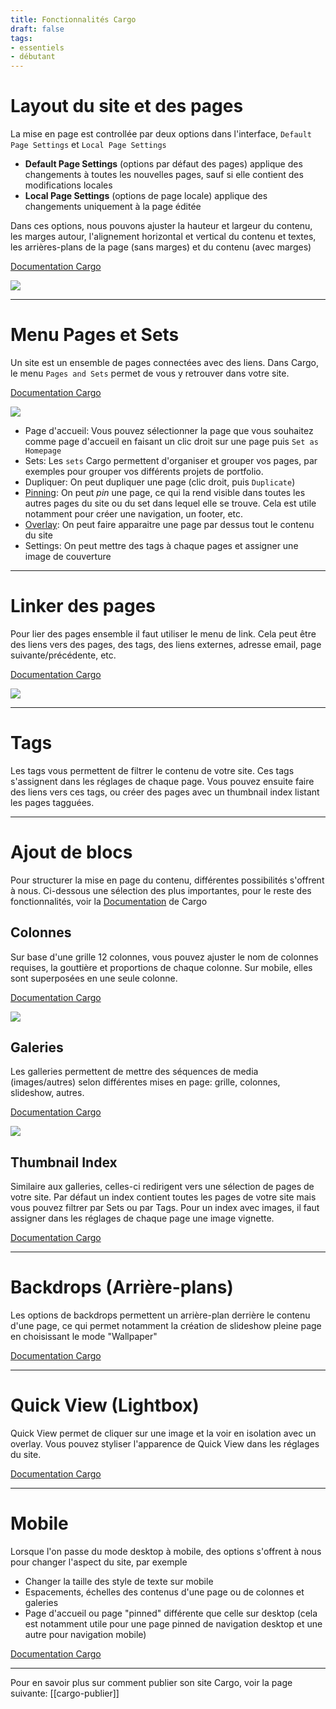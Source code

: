 ```yaml
---
title: Fonctionnalités Cargo 
draft: false
tags:
- essentiels
- débutant
---
```


# Layout du site et des pages

La mise en page est controllée par deux options dans l'interface, `Default Page Settings` et `Local Page Settings`

- **Default Page Settings** (options par défaut des pages) applique des changements à toutes les nouvelles pages, sauf si elle contient des modifications locales
- **Local Page Settings** (options de page locale) applique des changements uniquement à la page éditée

Dans ces options, nous pouvons ajuster la hauteur et largeur du contenu, les marges autour, l'alignement horizontal et vertical du contenu et textes, les arrières-plans de la page (sans marges) et du contenu (avec marges)

[Documentation Cargo](https://docs.cargo.site/site-and-page-layout)

![](/files/cargo-defaut-local-page-settings.png)

---

# Menu Pages et Sets

Un site est un ensemble de pages connectées avec des liens. Dans Cargo, le menu `Pages and Sets` permet de vous y retrouver dans votre site. 

[Documentation Cargo](https://docs.cargo.site/pages-and-sets)

![](/files/cargo-pages-sets.png)

- Page d'accueil: Vous pouvez sélectionner la page que vous souhaitez comme page d'accueil en faisant un clic droit sur une page puis `Set as Homepage`
- Sets: Les `sets` Cargo permettent d'organiser et grouper vos pages, par exemples pour grouper vos différents projets de portfolio. 
- Dupliquer: On peut dupliquer une page (clic droit, puis `Duplicate`)
- [Pinning](https://docs.cargo.site/pinning): On peut *pin* une page, ce qui la rend visible dans toutes les autres pages du site ou du set dans lequel elle se trouve. Cela est utile notamment pour créer une navigation, un footer, etc.
- [Overlay](https://docs.cargo.site/overlays): On peut faire apparaitre une page par dessus tout le contenu du site 
- Settings: On peut mettre des tags à chaque pages et assigner une image de couverture

---

# Linker des pages

Pour lier des pages ensemble il faut utiliser le menu de link. Cela peut être des liens vers des pages, des tags, des liens externes, adresse email, page suivante/précédente, etc.

[Documentation Cargo](https://docs.cargo.site/linking)

![](/files/cargo-link.png)

---

# Tags

Les tags vous permettent de filtrer le contenu de votre site. Ces tags s'assignent dans les réglages de chaque page. Vous pouvez ensuite faire des liens vers ces tags, ou créer des pages avec un thumbnail index listant les pages tagguées.

---

# Ajout de blocs

Pour structurer la mise en page du contenu, différentes possibilités s'offrent à nous. Ci-dessous une sélection des plus importantes, pour le reste des fonctionnalités, voir la [Documentation](https://docs.cargo.site) de Cargo

## Colonnes

Sur base d'une grille 12 colonnes, vous pouvez ajuster le nom de colonnes requises, la gouttière et proportions de chaque colonne. Sur mobile, elles sont superposées en une seule colonne.

[Documentation Cargo](https://docs.cargo.site/columns)

![](/files/cargo-columns.png)

## Galeries

Les galleries permettent de mettre des séquences de media (images/autres) selon différentes mises en page: grille, colonnes, slideshow, autres.

[Documentation Cargo](https://docs.cargo.site/galleries)

![](/files/cargo-galleries.png)

## Thumbnail Index

Similaire aux galleries, celles-ci redirigent vers une sélection de pages de votre site. Par défaut un index contient toutes les pages de votre site mais vous pouvez filtrer par Sets ou par Tags. Pour un index avec images, il faut assigner dans les réglages de chaque page une image vignette.

[Documentation Cargo](https://docs.cargo.site/thumbnail-index)

---

# Backdrops (Arrière-plans)

Les options de backdrops permettent un arrière-plan derrière le contenu d'une page, ce qui permet notamment la création de slideshow pleine page en choisissant le mode "Wallpaper"

[Documentation Cargo](https://docs.cargo.site/backdrops)

---

# Quick View (Lightbox)

Quick View permet de cliquer sur une image et la voir en isolation avec un overlay. Vous pouvez styliser l'apparence de Quick View dans les réglages du site.

[Documentation Cargo](https://docs.cargo.site/quick-view)

---

# Mobile

Lorsque l'on passe du mode desktop à mobile, des options s'offrent à nous pour changer l'aspect du site, par exemple
- Changer la taille des style de texte sur mobile
- Espacements, échelles des contenus d'une page ou de colonnes et galeries
- Page d'accueil ou page "pinned" différente que celle sur desktop (cela est notamment utile pour une page pinned de navigation desktop et une autre pour navigation mobile)

[Documentation Cargo](https://docs.cargo.site/mobile)

---

Pour en savoir plus sur comment publier son site Cargo, voir la page suivante:
[[cargo-publier]]